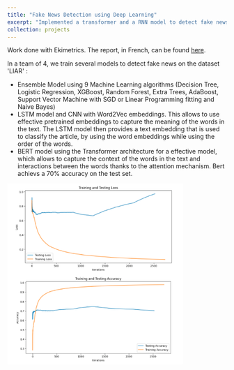 ```yaml
---
title: "Fake News Detection using Deep Learning"
excerpt: "Implemented a transformer and a RNN model to detect fake news in news articles<br/><img src='/images/bert-accuracy.png' width='80%'>"
collection: projects
---
```

Work done with Ekimetrics. The report, in French, can be found [here](https://thomasloux.github.io/files/fake-news-detection.pdf).

In a team of 4, we train several models to detect fake news on the dataset 'LIAR' :
- Ensemble Model using 9 Machine Learning algorithms (Decision Tree, Logistic Regression, XGBoost, Random Forest, Extra Trees, AdaBoost, Support Vector Machine with SGD or Linear Programming fitting and Naive Bayes)
- LSTM model and CNN with Word2Vec embeddings. This allows to use effective pretrained embeddings to capture the meaning of the words in the text. The LSTM model then provides a text embedding that is used to classify the article, by using the word embeddings while using the order of the words.
- BERT model using the Transformer architecture for a effective model, which allows to capture the context of the words in the text and interactions between the words thanks to the attention mechanism. Bert achievs a 70% accuracy on the test set.

<img src='/images/bert-accuracy.png' width='80%'>